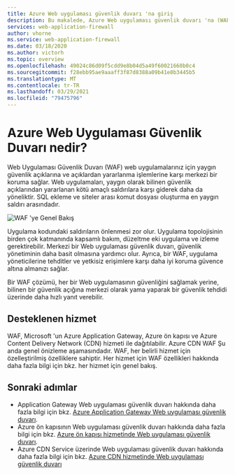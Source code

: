 ```yaml
---
title: Azure Web uygulaması güvenlik duvarı 'na giriş
description: Bu makalede, Azure Web uygulaması güvenlik duvarı 'na (WAF) genel bir bakış sunulmaktadır
services: web-application-firewall
author: vhorne
ms.service: web-application-firewall
ms.date: 03/18/2020
ms.author: victorh
ms.topic: overview
ms.openlocfilehash: 49024c86d09f5cdd9e8b04d5a49f60021660b0c4
ms.sourcegitcommit: f28ebb95ae9aaaff3f87d8388a09b41e0b3445b5
ms.translationtype: MT
ms.contentlocale: tr-TR
ms.lasthandoff: 03/29/2021
ms.locfileid: "79475796"
---
```

# <a name="what-is-azure-web-application-firewall"></a>Azure Web Uygulaması Güvenlik Duvarı nedir?

Web Uygulaması Güvenlik Duvarı (WAF) web uygulamalarınız için yaygın güvenlik açıklarına ve açıklardan yararlanma işlemlerine karşı merkezi bir koruma sağlar. Web uygulamaları, yaygın olarak bilinen güvenlik açıklarından yararlanan kötü amaçlı saldırılara karşı giderek daha da yöneliktir. SQL ekleme ve siteler arası komut dosyası oluşturma en yaygın saldırı arasındadır.

![WAF 'ye Genel Bakış](media/overview/wafoverview.png)

Uygulama kodundaki saldırıların önlenmesi zor olur. Uygulama topolojisinin birden çok katmanında kapsamlı bakım, düzeltme eki uygulama ve izleme gerektirebilir. Merkezi bir Web uygulaması güvenlik duvarı, güvenlik yönetiminin daha basit olmasına yardımcı olur. Ayrıca, bir WAF, uygulama yöneticilerine tehditler ve yetkisiz erişimlere karşı daha iyi koruma güvence altına almanızı sağlar.

Bir WAF çözümü, her bir Web uygulamasının güvenliğini sağlamak yerine, bilinen bir güvenlik açığına merkezi olarak yama yaparak bir güvenlik tehdidi üzerinde daha hızlı yanıt verebilir.

## <a name="supported-service"></a>Desteklenen hizmet

WAF, Microsoft 'un Azure Application Gateway, Azure ön kapısı ve Azure Content Delivery Network (CDN) hizmeti ile dağıtılabilir. Azure CDN WAF Şu anda genel önizleme aşamasındadır.  WAF, her belirli hizmet için özelleştirilmiş özelliklere sahiptir. Her hizmet için WAF özellikleri hakkında daha fazla bilgi için bkz. her hizmet için genel bakış.

## <a name="next-steps"></a>Sonraki adımlar

- Application Gateway Web uygulaması güvenlik duvarı hakkında daha fazla bilgi için bkz. [Azure Application Gateway Web uygulaması güvenlik duvarı](./ag/ag-overview.md).
- Azure ön kapısının Web uygulaması güvenlik duvarı hakkında daha fazla bilgi için bkz. [Azure ön kapısı hizmetinde Web uygulaması güvenlik duvarı](./afds/afds-overview.md).
- Azure CDN Service üzerinde Web uygulaması güvenlik duvarı hakkında daha fazla bilgi için bkz. [Azure CDN hizmetinde Web uygulaması güvenlik duvarı](./cdn/cdn-overview.md)
